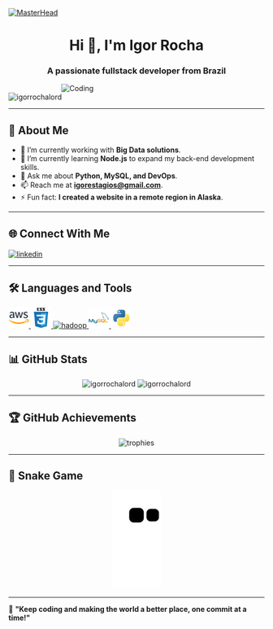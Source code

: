 [![MasterHead](https://media4.giphy.com/media/Dh5q0sShxgp13DwrvG/giphy.gif)](https://github.com/Igorrochalord)

<h1 align="center">Hi 👋, I'm Igor Rocha</h1>
<h3 align="center">A passionate fullstack developer from Brazil</h3>

<img align="right" alt="Coding" width="400" src="https://media1.giphy.com/media/bGgsc5mWoryfgKBx1u/giphy.gif?cid=ecf05e4791elwh4uz99mfair46bxeajj0dsbayo8mecftshf&ep=v1_gifs_search&rid=giphy.gif&ct=g">

<p align="left"> 
  <img src="https://komarev.com/ghpvc/?username=igorrochalord&label=Profile%20views&color=0e75b6&style=flat" alt="igorrochalord" /> 
</p>

---

## 🚀 About Me
- 🔭 I’m currently working with **Big Data solutions**.
- 🌱 I’m currently learning **Node.js** to expand my back-end development skills.
- 💬 Ask me about **Python, MySQL, and DevOps**.
- 📫 Reach me at **igorestagios@gmail.com**.
- ⚡ Fun fact: **I created a website in a remote region in Alaska**.

---

## 🌐 Connect With Me
<p align="left">
  <a href="https://www.linkedin.com/in/igor-rocha-0bb14521a/" target="blank">
    <img align="center" src="https://raw.githubusercontent.com/rahuldkjain/github-profile-readme-generator/master/src/images/icons/Social/linked-in-alt.svg" alt="linkedin" height="30" width="40" />
  </a>
</p>

---

## 🛠️ Languages and Tools
<p align="left">
  <a href="https://aws.amazon.com" target="_blank" rel="noreferrer">
    <img src="https://raw.githubusercontent.com/devicons/devicon/master/icons/amazonwebservices/amazonwebservices-original-wordmark.svg" alt="aws" width="40" height="40"/>
  </a>
  <a href="https://www.w3schools.com/css/" target="_blank" rel="noreferrer">
    <img src="https://raw.githubusercontent.com/devicons/devicon/master/icons/css3/css3-original-wordmark.svg" alt="css3" width="40" height="40"/>
  </a>
  <a href="https://hadoop.apache.org/" target="_blank" rel="noreferrer">
    <img src="https://www.vectorlogo.zone/logos/apache_hadoop/apache_hadoop-icon.svg" alt="hadoop" width="40" height="40"/>
  </a>
  <a href="https://www.mysql.com/" target="_blank" rel="noreferrer">
    <img src="https://raw.githubusercontent.com/devicons/devicon/master/icons/mysql/mysql-original-wordmark.svg" alt="mysql" width="40" height="40"/>
  </a>
  <a href="https://www.python.org" target="_blank" rel="noreferrer">
    <img src="https://raw.githubusercontent.com/devicons/devicon/master/icons/python/python-original.svg" alt="python" width="40" height="40"/>
  </a>
</p>

---

## 📊 GitHub Stats
<p align="center">
  <img align="center" src="https://github-readme-stats.vercel.app/api?username=igorrochalord&show_icons=true&theme=radical&locale=en" alt="igorrochalord" />
  <img align="center" src="https://github-readme-stats.vercel.app/api/top-langs?username=igorrochalord&show_icons=true&locale=en&layout=compact&theme=radical" alt="igorrochalord" />
</p>

---

## 🏆 GitHub Achievements
<p align="center">
  <img align="center" src="https://github-profile-trophy.vercel.app/?username=igorrochalord&theme=radical&no-frame=true&margin-w=15" alt="trophies" />
</p>

---

## 🐍 Snake Game
<p align="center">
  <img src="https://github.com/Igorrochalord/Igorrochalord/blob/output/github-contribution-grid-snake.svg" alt="Snake animation" />
</p>

---

🌟 **"Keep coding and making the world a better place, one commit at a time!"**
